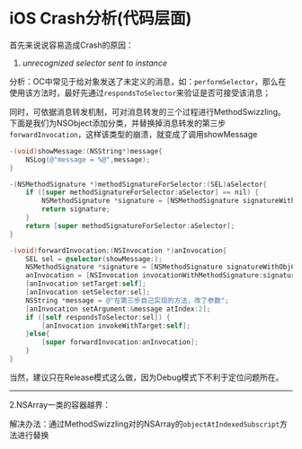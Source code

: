 # iOS Crash分析(代码层面)

首先来说说容易造成Crash的原因：

1. *unrecognized selector sent to instance*

分析：OC中常见于给对象发送了未定义的消息，如：`performSelector`，那么在使用该方法时，最好先通过`respondsToSelector`来验证是否可接受该消息；

同时，可依据消息转发机制，可对消息转发的三个过程进行MethodSwizzling。下面是我们为NSObject添加分类，并替换掉消息转发的第三步`forwardInvocation`，这样该类型的崩溃，就变成了调用showMessage

```objective-c
-(void)showMessage:(NSString*)message{
    NSLog(@"message = %@",message);
}

-(NSMethodSignature *)methodSignatureForSelector:(SEL)aSelector{
    if ([super methodSignatureForSelector:aSelector] == nil) {
        NSMethodSignature *signature = [NSMethodSignature signatureWithObjCTypes:"v@:"];
        return signature;
    }
    return [super methodSignatureForSelector:aSelector];
}

-(void)forwardInvocation:(NSInvocation *)anInvocation{
    SEL sel = @selector(showMessage:);
    NSMethodSignature *signature = [NSMethodSignature signatureWithObjCTypes:"v@:@"];
    anInvocation = [NSInvocation invocationWithMethodSignature:signature];
    [anInvocation setTarget:self];
    [anInvocation setSelector:sel];
    NSString *message = @"在第三步自己实现的方法，改了参数";
    [anInvocation setArgument:&message atIndex:2];
    if ([self respondsToSelector:sel]) {
        [anInvocation invokeWithTarget:self];
    }else{
        [super forwardInvocation:anInvocation];
    }
}
```

当然，建议只在Release模式这么做，因为Debug模式下不利于定位问题所在。

---

2.NSArray一类的容器越界：

解决办法：通过MethodSwizzling对的NSArray的`objectAtIndexedSubscript`方法进行替换



